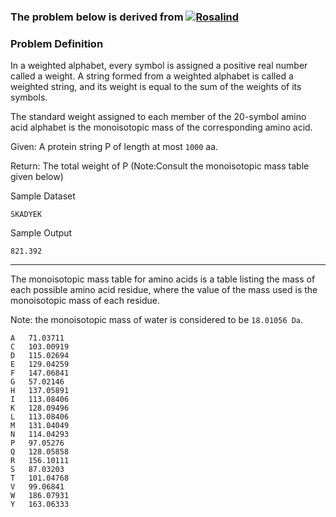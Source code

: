 ### The problem below is derived from [![Rosalind](http://rosalind.info/static/img/logo.png?v=1526042457 "Rosalind")](http://rosalind.info/problems/list-view/)
    
### Problem Definition

In a weighted alphabet, every symbol is assigned a positive real number called a weight. A string formed from a weighted alphabet is called a weighted string, and its weight is equal to the sum of the weights of its symbols.

The standard weight assigned to each member of the 20-symbol amino acid alphabet is the monoisotopic mass of the corresponding amino acid.

Given: A protein string P of length at most `1000` aa.

Return: The total weight of P (Note:Consult the monoisotopic mass table given below)

Sample Dataset

```
SKADYEK
```

Sample Output
```
821.392
```

-----------------

The monoisotopic mass table for amino acids is a table listing the mass of each possible amino acid residue, where the value of the mass used is the monoisotopic mass of each residue.

Note: the monoisotopic mass of water is considered to be `18.01056 Da`.
```
A   71.03711
C   103.00919
D   115.02694
E   129.04259
F   147.06841
G   57.02146
H   137.05891
I   113.08406
K   128.09496
L   113.08406
M   131.04049
N   114.04293
P   97.05276
Q   128.05858
R   156.10111
S   87.03203
T   101.04768
V   99.06841
W   186.07931
Y   163.06333 
```
